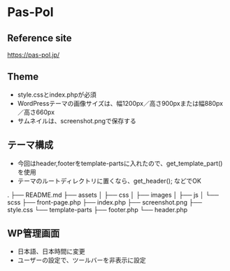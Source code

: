 # Pas-Pol 

## Reference site
https://pas-pol.jp/

## Theme
* style.cssとindex.phpが必須
* WordPressテーマの画像サイズは、幅1200px／高さ900pxまたは幅880px／高さ660px
* サムネイルは、screenshot.pngで保存する

## テーマ構成
* 今回はheader,footerをtemplate-partsに入れたので、get_template_part()を使用
* テーマのルートディレクトリに置くなら、get_header(); などでOK

.
├── README.md
├── assets
│   ├── css
│   ├── images
│   ├── js
│   └── scss
├── front-page.php
├── index.php
├── screenshot.png
├── style.css
└── template-parts
    ├── footer.php
    └── header.php

## WP管理画面
* 日本語、日本時間に変更
* ユーザーの設定で、ツールバーを非表示に設定
